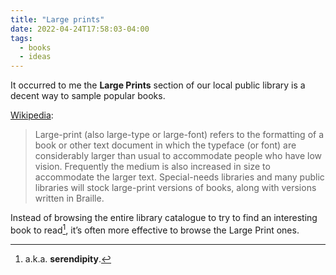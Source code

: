 ```yaml
---
title: "Large prints"
date: 2022-04-24T17:58:03-04:00
tags:
  - books
  - ideas
---
```


It occurred to me the **Large Prints** section of our local public library is a decent way to sample popular books.

<!--more-->

[Wikipedia](https://en.m.wikipedia.org/wiki/Large-print):

> Large-print (also large-type or large-font) refers to the formatting of a book or other text document in which the typeface (or font) are considerably larger than usual to accommodate people who have low vision. Frequently the medium is also increased in size to accommodate the larger text. Special-needs libraries and many public libraries will stock large-print versions of books, along with versions written in Braille.

Instead of browsing the entire library catalogue to try to find an interesting book to read[^1], it’s often more effective to browse the Large Print ones.


[^1]: a.k.a. **serendipity**.